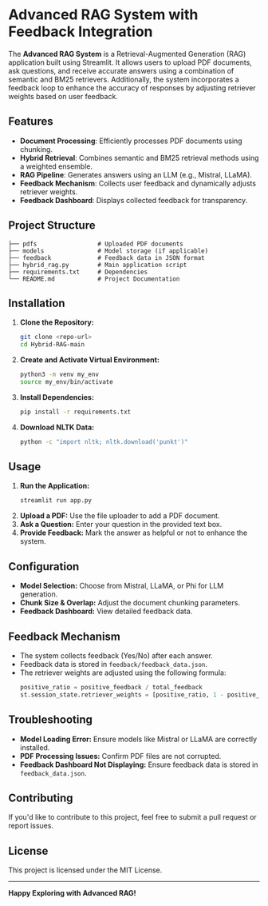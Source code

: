 # Advanced RAG System with Feedback Integration

The **Advanced RAG System** is a Retrieval-Augmented Generation (RAG) application built using Streamlit. It allows users to upload PDF documents, ask questions, and receive accurate answers using a combination of semantic and BM25 retrievers. Additionally, the system incorporates a feedback loop to enhance the accuracy of responses by adjusting retriever weights based on user feedback.

## Features
- **Document Processing**: Efficiently processes PDF documents using chunking.
- **Hybrid Retrieval**: Combines semantic and BM25 retrieval methods using a weighted ensemble.
- **RAG Pipeline**: Generates answers using an LLM (e.g., Mistral, LLaMA).
- **Feedback Mechanism**: Collects user feedback and dynamically adjusts retriever weights.
- **Feedback Dashboard**: Displays collected feedback for transparency.

## Project Structure
```
├── pdfs                 # Uploaded PDF documents
├── models               # Model storage (if applicable)
├── feedback             # Feedback data in JSON format
├── hybrid_rag.py        # Main application script
├── requirements.txt     # Dependencies
└── README.md            # Project Documentation
```

## Installation
1. **Clone the Repository:**
    ```bash
    git clone <repo-url>
    cd Hybrid-RAG-main
    ```
2. **Create and Activate Virtual Environment:**
    ```bash
    python3 -m venv my_env
    source my_env/bin/activate
    ```
3. **Install Dependencies:**
    ```bash
    pip install -r requirements.txt
    ```
4. **Download NLTK Data:**
    ```bash
    python -c "import nltk; nltk.download('punkt')"
    ```

## Usage
1. **Run the Application:**
    ```bash
    streamlit run app.py
    ```
2. **Upload a PDF:** Use the file uploader to add a PDF document.
3. **Ask a Question:** Enter your question in the provided text box.
4. **Provide Feedback:** Mark the answer as helpful or not to enhance the system.

## Configuration
- **Model Selection:** Choose from Mistral, LLaMA, or Phi for LLM generation.
- **Chunk Size & Overlap:** Adjust the document chunking parameters.
- **Feedback Dashboard:** View detailed feedback data.

## Feedback Mechanism
- The system collects feedback (Yes/No) after each answer.
- Feedback data is stored in `feedback/feedback_data.json`.
- The retriever weights are adjusted using the following formula:
    ```python
    positive_ratio = positive_feedback / total_feedback
    st.session_state.retriever_weights = [positive_ratio, 1 - positive_ratio]
    ```

## Troubleshooting
- **Model Loading Error:** Ensure models like Mistral or LLaMA are correctly installed.
- **PDF Processing Issues:** Confirm PDF files are not corrupted.
- **Feedback Dashboard Not Displaying:** Ensure feedback data is stored in `feedback_data.json`.

## Contributing
If you'd like to contribute to this project, feel free to submit a pull request or report issues.

## License
This project is licensed under the MIT License.

---

**Happy Exploring with Advanced RAG!**

